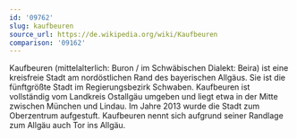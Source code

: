 ```yaml
---
id: '09762'
slug: kaufbeuren
source_url: https://de.wikipedia.org/wiki/Kaufbeuren
comparison: '09162'
---
```


Kaufbeuren (mittelalterlich: Buron / im Schwäbischen Dialekt: Beira) ist eine kreisfreie Stadt am nordöstlichen Rand des bayerischen Allgäus. Sie ist die fünftgrößte Stadt im Regierungsbezirk Schwaben. Kaufbeuren ist vollständig vom Landkreis Ostallgäu umgeben und liegt etwa in der Mitte zwischen München und Lindau. Im Jahre 2013 wurde die Stadt zum Oberzentrum aufgestuft. Kaufbeuren nennt sich aufgrund seiner Randlage zum Allgäu auch Tor ins Allgäu.
